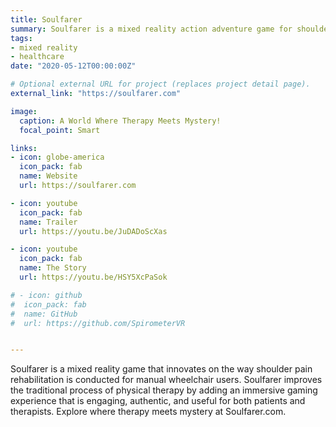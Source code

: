 ```yaml
---
title: Soulfarer
summary: Soulfarer is a mixed reality action adventure game for shoulder pain rehabilitation.
tags:
- mixed reality
- healthcare
date: "2020-05-12T00:00:00Z"

# Optional external URL for project (replaces project detail page).
external_link: "https://soulfarer.com"

image:
  caption: A World Where Therapy Meets Mystery!
  focal_point: Smart

links:
- icon: globe-america
  icon_pack: fab
  name: Website
  url: https://soulfarer.com

- icon: youtube
  icon_pack: fab
  name: Trailer
  url: https://youtu.be/JuDADoScXas

- icon: youtube
  icon_pack: fab
  name: The Story
  url: https://youtu.be/HSY5XcPaSok

# - icon: github
#  icon_pack: fab
#  name: GitHub
#  url: https://github.com/SpirometerVR


---
```


Soulfarer is a mixed reality game that innovates on the way shoulder pain rehabilitation is conducted for manual wheelchair users. Soulfarer improves the traditional process of physical therapy by adding an immersive gaming experience that is engaging, authentic, and useful for both patients and therapists. Explore where therapy meets mystery at Soulfarer.com.
